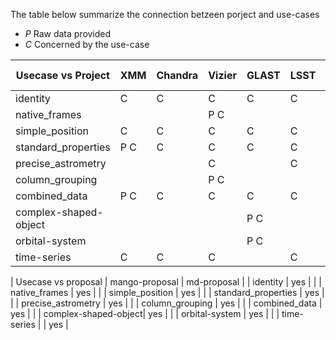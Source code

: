 
The table below summarize the connection betzeen porject and use-cases

* *P* Raw data provided
* *C* Concerned by the use-case

| Usecase vs Project | XMM | Chandra | Vizier | GLAST | LSST | GAVO | Gaia | Simbad | Other project | Mock data |
| -------------------| ------ | ----- | ----- | ---- | --- | --- | ----- | ----- | ----- | ----- |
| identity           |  C     | C    | C     | C     | C    | C   |C    | P C   |       |       |
| native_frames      |        |         | P C   |       |      |     |     |       |       |       |
| simple_position    |  C     |  C      | C     | C     | C    | C   | C   | C     |       |       |
| standard_properties|  P C   |  C      | C     | C     | C    | C   | C   | C     |       |       |
| precise_astrometry |        |         | C     |       | C    |     | C   |       |       | P     |
| column_grouping    |        |         | P C   |       |      |     |     |       |       |       |
| combined_data      |  P C   |   C     | C     | C     |  C   |  C  |     |       |       |       |
| complex-shaped-object|        |       |       | P C   |      |     |     |       |       |       |
| orbital-system     |        |         |       |  P C  |      |     |     |       |       |       |
| time-series        |  C     | C       | C     |       | C    | P C |     |       |       |       |

| Usecase vs proposal  | mango-proposal | md-proposal |
| identity             |  yes           |             |
| native_frames        |  yes           |             |
| simple_position      |  yes           |             |
| standard_properties  |  yes           |             |
| precise_astrometry   |  yes           |             |
| column_grouping      |  yes           |             |
| combined_data        |  yes           |             |
| complex-shaped-object|  yes           |             |
| orbital-system       |  yes           |             |
| time-series          |                | yes         |
